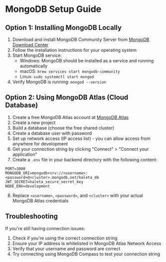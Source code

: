 # MongoDB Setup Guide

## Option 1: Installing MongoDB Locally

1. Download and install MongoDB Community Server from [MongoDB Download Center](https://www.mongodb.com/try/download/community)
2. Follow the installation instructions for your operating system
3. Start MongoDB service:
   - Windows: MongoDB should be installed as a service and running automatically
   - macOS: `brew services start mongodb-community`
   - Linux: `sudo systemctl start mongod`
4. Verify MongoDB is running: `mongod --version`

## Option 2: Using MongoDB Atlas (Cloud Database)

1. Create a free MongoDB Atlas account at [MongoDB Atlas](https://www.mongodb.com/cloud/atlas/register)
2. Create a new project
3. Build a database (choose the free shared cluster)
4. Create a database user with password
5. Set up network access (IP access list) - you can allow access from anywhere for development
6. Get your connection string by clicking "Connect" > "Connect your application"
7. Create a `.env` file in your backend directory with the following content:

```
PORT=3000
MONGODB_URI=mongodb+srv://<username>:<password>@<cluster>.mongodb.net/haleta_db
JWT_SECRET=haleta_secure_secret_key
NODE_ENV=development
```

8. Replace `<username>`, `<password>`, and `<cluster>` with your actual MongoDB Atlas credentials

## Troubleshooting

If you're still having connection issues:

1. Check if you're using the correct connection string
2. Ensure your IP address is whitelisted in MongoDB Atlas Network Access
3. Verify that your username and password are correct
4. Try connecting using MongoDB Compass to test your connection string 